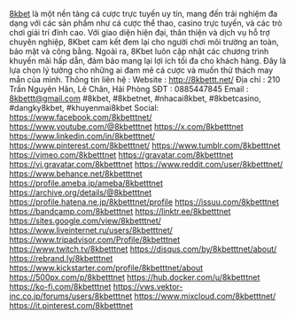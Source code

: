 <a href="http://8kbettt.net/">8kbet</a> là một nền tảng cá cược trực tuyến uy tín, mang đến trải nghiệm đa dạng với các sản phẩm như cá cược thể thao, casino trực tuyến, và các trò chơi giải trí đỉnh cao. Với giao diện hiện đại, thân thiện và dịch vụ hỗ trợ chuyên nghiệp, 8Kbet cam kết đem lại cho người chơi môi trường an toàn, bảo mật và công bằng. Ngoài ra, 8Kbet luôn cập nhật các chương trình khuyến mãi hấp dẫn, đảm bảo mang lại lợi ích tối đa cho khách hàng. Đây là lựa chọn lý tưởng cho những ai đam mê cá cược và muốn thử thách may mắn của mình.
Thông tin liên hệ :
Website : http://8kbettt.net/
Địa chỉ : 210 Trần Nguyên Hãn, Lê Chân, Hải Phòng
SĐT : 0885447845
Email : 8kbettt@gmail.com
#8kbet, #8kbetnet, #nhacai8kbet, #8kbetcasino, #dangky8kbet, #khuyenmai8kbet
Social:
https://www.facebook.com/8kbetttnet/
https://www.youtube.com/@8kbetttnet
https://x.com/8kbetttnet
https://www.linkedin.com/in/8kbetttnet/
https://www.pinterest.com/8kbetttnet/
https://www.tumblr.com/8kbetttnet
https://vimeo.com/8kbetttnet
https://gravatar.com/8kbetttnet
https://vi.gravatar.com/8kbetttnet
https://www.reddit.com/user/8kbetttnet/
https://www.behance.net/8kbetttnet
https://profile.ameba.jp/ameba/8kbetttnet
https://archive.org/details/@8kbetttnet
https://profile.hatena.ne.jp/8kbetttnet/profile
https://issuu.com/8kbetttnet
https://bandcamp.com/8kbetttnet
https://linktr.ee/8kbetttnet
https://sites.google.com/view/8kbetttnet/
https://www.liveinternet.ru/users/8kbetttnet/
https://www.tripadvisor.com/Profile/8kbetttnet
https://www.twitch.tv/8kbetttnet
https://disqus.com/by/8kbetttnet/about/
https://rebrand.ly/8kbetttnet
https://www.kickstarter.com/profile/8kbetttnet/about
https://500px.com/p/8kbetttnet
https://hub.docker.com/u/8kbetttnet
https://ko-fi.com/8kbetttnet
https://vws.vektor-inc.co.jp/forums/users/8kbetttnet
https://www.mixcloud.com/8kbetttnet/
https://it.pinterest.com/8kbetttnet
